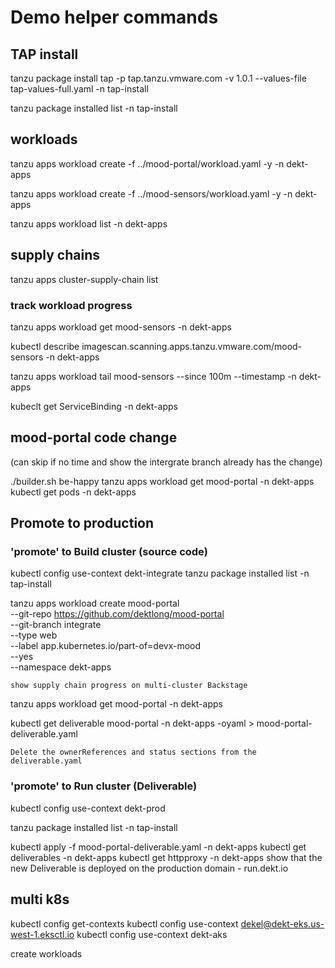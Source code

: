 # Demo helper commands

## TAP install
tanzu package install tap -p tap.tanzu.vmware.com -v 1.0.1  --values-file tap-values-full.yaml -n tap-install

tanzu package installed list -n tap-install

## workloads
tanzu apps workload create -f ../mood-portal/workload.yaml -y -n dekt-apps

tanzu apps workload create -f ../mood-sensors/workload.yaml -y -n dekt-apps

tanzu apps workload list -n dekt-apps

## supply chains
tanzu apps cluster-supply-chain list

### track workload progress
tanzu apps workload get mood-sensors -n dekt-apps

kubectl describe imagescan.scanning.apps.tanzu.vmware.com/mood-sensors -n dekt-apps

tanzu apps workload tail mood-sensors --since 100m --timestamp  -n dekt-apps

kubeclt get ServiceBinding -n dekt-apps

## mood-portal code change 
(can skip if no time and show the intergrate branch already has the change)

./builder.sh be-happy
tanzu apps workload get mood-portal -n dekt-apps
kubectl get pods -n dekt-apps

## Promote to production

### 'promote' to Build cluster (source code)

kubectl config use-context dekt-integrate
tanzu package installed list -n tap-install

tanzu apps workload create mood-portal \
--git-repo https://github.com/dektlong/mood-portal \
--git-branch integrate \
--type web \
--label app.kubernetes.io/part-of=devx-mood \
--yes \
--namespace dekt-apps

    show supply chain progress on multi-cluster Backstage

tanzu apps workload get mood-portal -n dekt-apps

kubectl get deliverable mood-portal -n dekt-apps -oyaml > mood-portal-deliverable.yaml

    Delete the ownerReferences and status sections from the deliverable.yaml

### 'promote' to Run cluster (Deliverable) 

kubectl config use-context dekt-prod  

tanzu package installed list -n tap-install 

kubectl apply -f mood-portal-deliverable.yaml -n dekt-apps
kubectl get deliverables -n dekt-apps
kubectl get httpproxy -n dekt-apps
    show that the new Deliverable is deployed on the production domain - run.dekt.io


## multi k8s
kubectl config get-contexts
kubectl config use-context dekel@dekt-eks.us-west-1.eksctl.io
kubectl config use-context dekt-aks

create workloads 